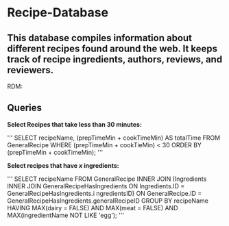 # Recipe-Database
## This database compiles information about different recipes found around the web. It keeps track of recipe ingredients, authors, reviews, and reviewers.

RDM:



## Queries

__Select Recipes that take less than 30 minutes:__

'''
SELECT recipeName, (prepTimeMin + cookTimeMin) AS totalTime
FROM GeneralRecipe
WHERE (prepTimeMin + cookTieMin) < 30
ORDER BY (prepTimeMin + cookTimeMin);
'''

__Select recipes that have _x_ ingredients:__

'''
SELECT recipeName
FROM GeneralRecipe INNER JOIN 
    (Ingredients INNER JOIN GeneralRecipeHasIngredients ON Ingredients.ID = GeneralRecipeHasIngredients.i	ngredientsID) ON GeneralRecipe.ID = GeneralRecipeHasIngredients.generalRecipeID
GROUP BY recipeName
HAVING MAX(dairy = FALSE) AND 	MAX(meat = FALSE) AND 	MAX(ingredientName 	NOT LIKE 	'egg');
'''
